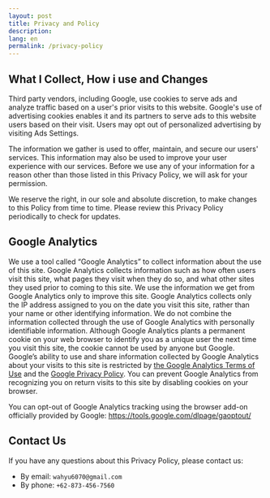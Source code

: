 ```yaml
---
layout: post
title: Privacy and Policy
description:
lang: en
permalink: /privacy-policy
---
```



## What I Collect, How i use and Changes

Third party vendors, including Google, use cookies to serve ads and analyze traffic based on a user's prior visits to this website. Google's use of advertising cookies enables it and its partners to serve ads to this website users based on their visit. Users may opt out of personalized advertising by visiting Ads Settings.

The information we gather is used to offer, maintain, and secure our users' services. This information may also be used to improve your user experience with our services. Before we use any of your information for a reason other than those listed in this Privacy Policy, we will ask for your permission.


We reserve the right, in our sole and absolute discretion, to make changes to this Policy from time to time. Please review this Privacy Policy periodically to check for updates.


## Google Analytics
We use a tool called “Google Analytics” to collect information about the use of this site. Google Analytics collects information such as how often users visit this site, what pages they visit when they do so, and what other sites they used prior to coming to this site. We use the information we get from Google Analytics only to improve this site. Google Analytics collects only the IP address assigned to you on the date you visit this site, rather than your name or other identifying information. We do not combine the information collected through the use of Google Analytics with personally identifiable information. Although Google Analytics plants a permanent cookie on your web browser to identify you as a unique user the next time you visit this site, the cookie cannot be used by anyone but Google. Google’s ability to use and share information collected by Google Analytics about your visits to this site is restricted by [the Google Analytics Terms of Use](https://www.google.com/analytics/tos.html) and the [Google Privacy Policy](https://www.google.com/privacypolicy.html). You can prevent Google Analytics from recognizing you on return visits to this site by disabling cookies on your browser.

You can opt-out of Google Analytics tracking using the browser add-on officially provided by Google: https://tools.google.com/dlpage/gaoptout/

## Contact Us

If you have any questions about this Privacy Policy, please contact us:

- By email: `wahyu6070@gmail.com`
- By phone: `+62-873-456-7560`
